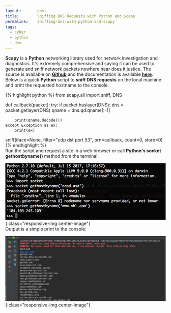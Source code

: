 ```yaml
---
layout:       post
title:        Sniffing DNS Requests with Python and Scapy
permalink:    sniffing-dns-with-python-and-scapy
tags:
  - cyber
  - python
  - dev
---
```


**Scapy** is a **Python** networking library used for network investigation and diagnostics. It's extremely comprehensive and saying it can be used to generate and sniff network packets nowhere near does it justice. The source is available on [**Github**](https://github.com/secdev/scapy) and the documentation is available [**here**](https://scapy.readthedocs.io/). Below is a quick **Python** script to **sniff DNS requests** on the local machine and print the requested hostname to the console:

{% highlight python %}
from scapy.all import sniff, DNS

def callback(packet):
    try:
        if packet.haslayer(DNS):
            dns = packet.getlayer(DNS)
            qname = dns.qd.qname[:-1]

        print(qname.decode())
    except Exception as ex:
        print(ex)

sniff(iface=None, filter="udp dst port 53", prn=callback, count=0, store=0)
{% endhighlight %}
<br />
Run the script and request a site in a web browser or call **Python's socket gethostbyname()** method from the terminal:

![Sniffing DNS requests with Scapy](/assets/2018-02-22-sniffing-dns-with-python-and-scapy/socket_gethostbyname.png){:class="responsive-img center-image"}
<br />
Output is a simple print to the console:

![Sniffing DNS requests with Scapy](/assets/2018-02-22-sniffing-dns-with-python-and-scapy/Dns_sniff_output.png){:class="responsive-img center-image"}